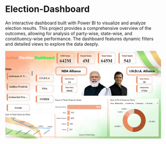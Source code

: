 # Election-Dashboard
An interactive dashboard built with Power BI to visualize and analyze election results. This project provides a comprehensive overview of the outcomes, allowing for analysis of party-wise, state-wise, and constituency-wise performance. The dashboard features dynamic filters and detailed views to explore the data deeply.

<img src="https://github.com/nikhil21418/Election-Dashboard/blob/2c6999e5ebdefae7f2b056efb8877c162dc48172/Screenshot%202025-09-17%20112650.png" alt="Image Description" width="600">
